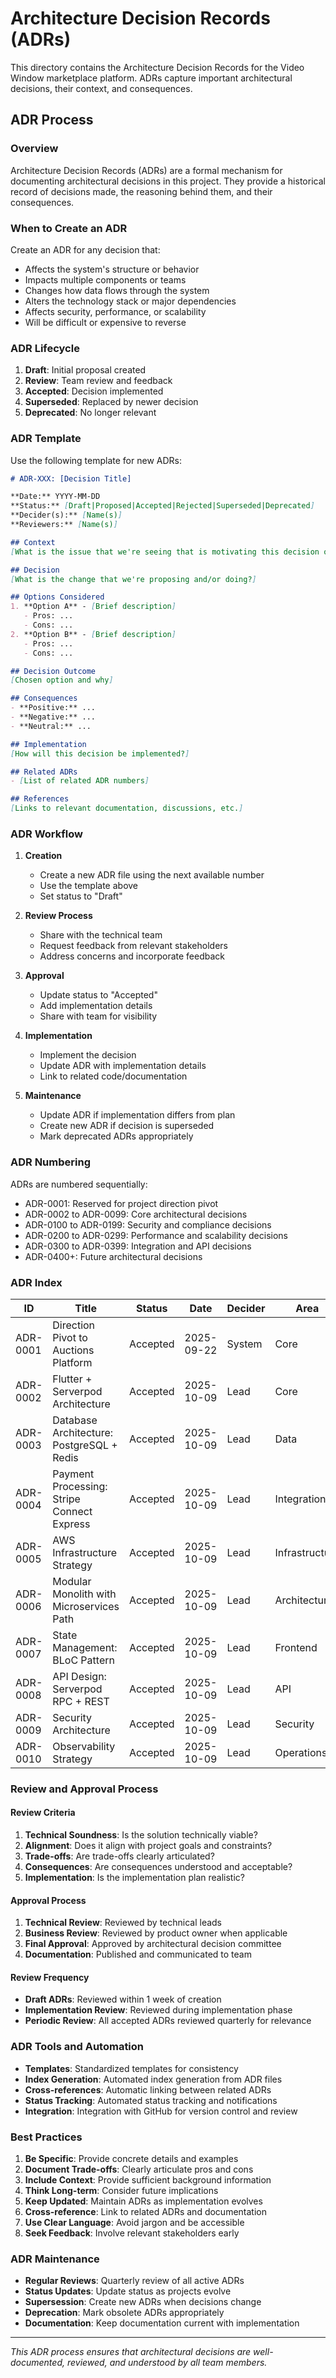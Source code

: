 # Architecture Decision Records (ADRs)

This directory contains the Architecture Decision Records for the Video Window marketplace platform. ADRs capture important architectural decisions, their context, and consequences.

## ADR Process

### Overview
Architecture Decision Records (ADRs) are a formal mechanism for documenting architectural decisions in this project. They provide a historical record of decisions made, the reasoning behind them, and their consequences.

### When to Create an ADR
Create an ADR for any decision that:
- Affects the system's structure or behavior
- Impacts multiple components or teams
- Changes how data flows through the system
- Alters the technology stack or major dependencies
- Affects security, performance, or scalability
- Will be difficult or expensive to reverse

### ADR Lifecycle

1. **Draft**: Initial proposal created
2. **Review**: Team review and feedback
3. **Accepted**: Decision implemented
4. **Superseded**: Replaced by newer decision
5. **Deprecated**: No longer relevant

### ADR Template

Use the following template for new ADRs:

```markdown
# ADR-XXX: [Decision Title]

**Date:** YYYY-MM-DD
**Status:** [Draft|Proposed|Accepted|Rejected|Superseded|Deprecated]
**Decider(s):** [Name(s)]
**Reviewers:** [Name(s)]

## Context
[What is the issue that we're seeing that is motivating this decision or change?]

## Decision
[What is the change that we're proposing and/or doing?]

## Options Considered
1. **Option A** - [Brief description]
   - Pros: ...
   - Cons: ...
2. **Option B** - [Brief description]
   - Pros: ...
   - Cons: ...

## Decision Outcome
[Chosen option and why]

## Consequences
- **Positive:** ...
- **Negative:** ...
- **Neutral:** ...

## Implementation
[How will this decision be implemented?]

## Related ADRs
- [List of related ADR numbers]

## References
[Links to relevant documentation, discussions, etc.]
```

### ADR Workflow

1. **Creation**
   - Create a new ADR file using the next available number
   - Use the template above
   - Set status to "Draft"

2. **Review Process**
   - Share with the technical team
   - Request feedback from relevant stakeholders
   - Address concerns and incorporate feedback

3. **Approval**
   - Update status to "Accepted"
   - Add implementation details
   - Share with team for visibility

4. **Implementation**
   - Implement the decision
   - Update ADR with implementation details
   - Link to related code/documentation

5. **Maintenance**
   - Update ADR if implementation differs from plan
   - Create new ADR if decision is superseded
   - Mark deprecated ADRs appropriately

### ADR Numbering

ADRs are numbered sequentially:
- ADR-0001: Reserved for project direction pivot
- ADR-0002 to ADR-0099: Core architectural decisions
- ADR-0100 to ADR-0199: Security and compliance decisions
- ADR-0200 to ADR-0299: Performance and scalability decisions
- ADR-0300 to ADR-0399: Integration and API decisions
- ADR-0400+: Future architectural decisions

### ADR Index

| ID | Title | Status | Date | Decider | Area |
|----|-------|--------|------|---------|------|
| ADR-0001 | Direction Pivot to Auctions Platform | Accepted | 2025-09-22 | System | Core |
| ADR-0002 | Flutter + Serverpod Architecture | Accepted | 2025-10-09 | Lead | Core |
| ADR-0003 | Database Architecture: PostgreSQL + Redis | Accepted | 2025-10-09 | Lead | Data |
| ADR-0004 | Payment Processing: Stripe Connect Express | Accepted | 2025-10-09 | Lead | Integration |
| ADR-0005 | AWS Infrastructure Strategy | Accepted | 2025-10-09 | Lead | Infrastructure |
| ADR-0006 | Modular Monolith with Microservices Path | Accepted | 2025-10-09 | Lead | Architecture |
| ADR-0007 | State Management: BLoC Pattern | Accepted | 2025-10-09 | Lead | Frontend |
| ADR-0008 | API Design: Serverpod RPC + REST | Accepted | 2025-10-09 | Lead | API |
| ADR-0009 | Security Architecture | Accepted | 2025-10-09 | Lead | Security |
| ADR-0010 | Observability Strategy | Accepted | 2025-10-09 | Lead | Operations |

### Review and Approval Process

#### Review Criteria
1. **Technical Soundness**: Is the solution technically viable?
2. **Alignment**: Does it align with project goals and constraints?
3. **Trade-offs**: Are trade-offs clearly articulated?
4. **Consequences**: Are consequences understood and acceptable?
5. **Implementation**: Is the implementation plan realistic?

#### Approval Process
1. **Technical Review**: Reviewed by technical leads
2. **Business Review**: Reviewed by product owner when applicable
3. **Final Approval**: Approved by architectural decision committee
4. **Documentation**: Published and communicated to team

#### Review Frequency
- **Draft ADRs**: Reviewed within 1 week of creation
- **Implementation Review**: Reviewed during implementation phase
- **Periodic Review**: All accepted ADRs reviewed quarterly for relevance

### ADR Tools and Automation

- **Templates**: Standardized templates for consistency
- **Index Generation**: Automated index generation from ADR files
- **Cross-references**: Automatic linking between related ADRs
- **Status Tracking**: Automated status tracking and notifications
- **Integration**: Integration with GitHub for version control and review

### Best Practices

1. **Be Specific**: Provide concrete details and examples
2. **Document Trade-offs**: Clearly articulate pros and cons
3. **Include Context**: Provide sufficient background information
4. **Think Long-term**: Consider future implications
5. **Keep Updated**: Maintain ADRs as implementation evolves
6. **Cross-reference**: Link to related ADRs and documentation
7. **Use Clear Language**: Avoid jargon and be accessible
8. **Seek Feedback**: Involve relevant stakeholders early

### ADR Maintenance

- **Regular Reviews**: Quarterly review of all active ADRs
- **Status Updates**: Update status as projects evolve
- **Supersession**: Create new ADRs when decisions change
- **Deprecation**: Mark obsolete ADRs appropriately
- **Documentation**: Keep documentation current with implementation

---

*This ADR process ensures that architectural decisions are well-documented, reviewed, and understood by all team members.*